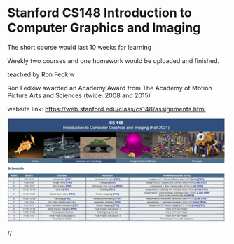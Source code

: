 # Stanford CS148 Introduction to Computer Graphics and Imaging

The short course would last 10 weeks for learning

Weekly two courses and one homework would be uploaded and finished.

teached by Ron Fedkiw

Ron Fedkiw awarded an Academy Award from The Academy of Motion Picture Arts and Sciences (twice: 2008 and 2015)

website link: https://web.stanford.edu/class/cs148/assignments.html



![student work](IMAGE/cs148.png)


//  